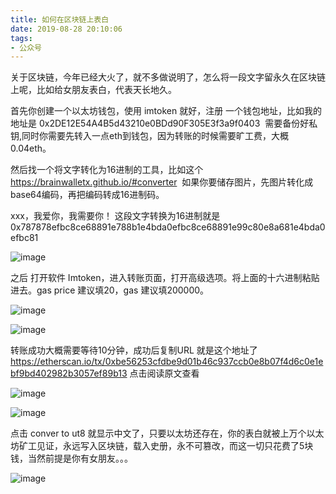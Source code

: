```yaml
---
title: 如何在区块链上表白
date: 2019-08-28 20:10:06
tags:
- 公众号
---
```

关于区块链，今年已经大火了，就不多做说明了，怎么将一段文字留永久在区块链上呢，比如给女朋友表白，代表天长地久。

首先你创建一个以太坊钱包，使用 imtoken 就好，注册 一个钱包地址，比如我的地址是 0x2DE12E54A4B5d43210e0BDd90F305E3f3a9f0403  需要备份好私钥,同时你需要先转入一点eth到钱包，因为转账的时候需要旷工费，大概0.04eth。 

然后找一个将文字转化为16进制的工具，比如这个 https://brainwalletx.github.io/#converter  如果你要储存图片，先图片转化成base64编码，再把编码转成16进制码。

xxx，我爱你，我需要你！ 这段文字转换为16进制就是 0x787878efbc8ce68891e788b1e4bda0efbc8ce68891e99c80e8a681e4bda0efbc81

![image](https://upload-images.jianshu.io/upload_images/17817191-7ba9c19751d37df7?imageMogr2/auto-orient/strip%7CimageView2/2/w/1240)

之后 打开软件 Imtoken，进入转账页面，打开高级选项。将上面的十六进制粘贴进去。gas price 建议填20，gas 建议填200000。

![image](https://upload-images.jianshu.io/upload_images/17817191-be12d78f1eaa40bb?imageMogr2/auto-orient/strip%7CimageView2/2/w/1240)

![image](https://upload-images.jianshu.io/upload_images/17817191-6139a4d9eefc3cde?imageMogr2/auto-orient/strip%7CimageView2/2/w/1240)

转账成功大概需要等待10分钟，成功后复制URL 就是这个地址了 https://etherscan.io/tx/0xbe56253cfdbe9d01b46c937ccb0e8b07f4d6c0e1ebf9bd402982b3057ef89b13 点击阅读原文查看

![image](https://upload-images.jianshu.io/upload_images/17817191-0dadacce988329ab?imageMogr2/auto-orient/strip%7CimageView2/2/w/1240)

![image](https://upload-images.jianshu.io/upload_images/17817191-57ffcb2508905403?imageMogr2/auto-orient/strip%7CimageView2/2/w/1240)

点击 conver to ut8 就显示中文了，只要以太坊还存在，你的表白就被上万个以太坊矿工见证，永远写入区块链，载入史册，永不可篡改，而这一切只花费了5块钱，当然前提是你有女朋友。。。

![image](https://upload-images.jianshu.io/upload_images/17817191-45277706e7754b76?imageMogr2/auto-orient/strip%7CimageView2/2/w/1240)
